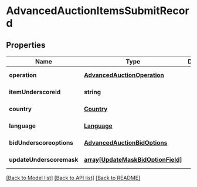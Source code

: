 # AdvancedAuctionItemsSubmitRecord

## Properties
Name | Type | Description | Notes
------------ | ------------- | ------------- | -------------
**operation** | [**AdvancedAuctionOperation**](AdvancedAuctionOperation.md) |  | [default to null]
**itemUnderscoreid** | **string** |  | [default to null]
**country** | [**Country**](Country.md) |  | [default to null]
**language** | [**Language**](Language.md) |  | [default to null]
**bidUnderscoreoptions** | [**AdvancedAuctionBidOptions**](AdvancedAuctionBidOptions.md) |  | [default to null]
**updateUnderscoremask** | [**array[UpdateMaskBidOptionField]**](UpdateMaskBidOptionField.md) |  | [default to null]

[[Back to Model list]](../README.md#documentation-for-models) [[Back to API list]](../README.md#documentation-for-api-endpoints) [[Back to README]](../README.md)


